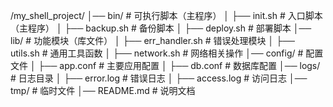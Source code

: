 /my_shell_project/
│── bin/ # 可执行脚本（主程序）
│ ├── init.sh # 入口脚本（主程序）
│ ├── backup.sh # 备份脚本
│ ├── deploy.sh # 部署脚本
│── lib/ # 功能模块（库文件）
│ ├── err_handler.sh # 错误处理模块
│ ├── utils.sh # 通用工具函数
│ ├── network.sh # 网络相关操作
│── config/ # 配置文件
│ ├── app.conf # 主要应用配置
│ ├── db.conf # 数据库配置
│── logs/ # 日志目录
│ ├── error.log # 错误日志
│ ├── access.log # 访问日志
│── tmp/ # 临时文件
│── README.md # 说明文档
